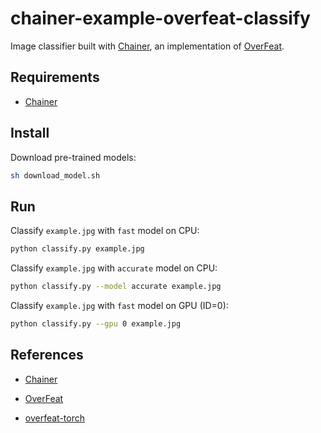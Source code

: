 # chainer-example-overfeat-classify

Image classifier built with [Chainer][], an implementation of [OverFeat][].

## Requirements

* [Chainer][]

## Install

Download pre-trained models:
```sh
sh download_model.sh
```

## Run


Classify `example.jpg` with `fast` model on CPU:

```sh
python classify.py example.jpg
```

Classify `example.jpg` with `accurate` model on CPU:

```sh
python classify.py --model accurate example.jpg
```

Classify `example.jpg` with `fast` model on GPU (ID=0):

```sh
python classify.py --gpu 0 example.jpg
```

## References

* [Chainer][]
* [OverFeat][]
* [overfeat-torch][]

  [Chainer]: https://github.com/pfnet/chainer
  [OverFeat]: https://github.com/sermanet/OverFeat
  [overfeat-torch]: https://github.com/jhjin/overfeat-torch

